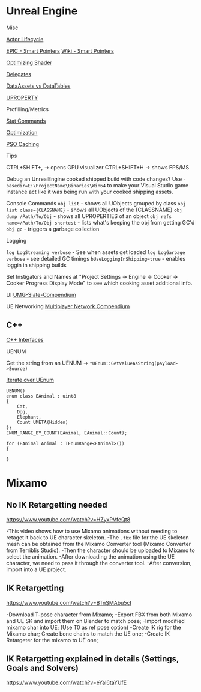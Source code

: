 # Unreal Engine

Misc

[Actor Lifecycle](https://docs.unrealengine.com/5.3/en-US/unreal-engine-actor-lifecycle/)

[EPIC - Smart Pointers](https://docs.unrealengine.com/5.3/en-US/smart-pointers-in-unreal-engine/)
[Wiki - Smart Pointers](https://unrealcommunity.wiki/pointer-types-m33pysxg)

[Optimizing Shader](https://calvinatorrtech.art.blog/2023/12/20/optimizing-shaders-in-unreal-engine/)

[Delegates](https://benui.ca/unreal/delegates-advanced/)

[DataAssets vs DataTables](https://benui.ca/unreal/data-driven-design/)

[UPROPERTY](https://benui.ca/unreal/uproperty/)

Profilling/Metrics

[Stat Commands](https://www.tomlooman.com/unreal-engine-profiling-stat-commands/)

[Optimization](https://www.tomlooman.com/unrealengine-optimization-talk/)

[PSO Caching](https://www.tomlooman.com/psocaching-unreal-engine/)

Tips   

CTRL+SHIFT+, -> opens GPU visualizer
CTRL+SHIFT+H -> shows FPS/MS

Debug an UnrealEngine cooked shipped build with code changes?
Use `-basedir=E:\ProjectName\Binaries\Win64` to make your Visual Studio game instance act like it was being run with your cooked shipping assets.

Console Commands
`obj list` - shows all UObjects grouped by class
`obj list class={CLASSNAME}` - shows all UObjects of the {CLASSNAME}
`obj dump /Path/To/Obj` - shows all UPROPERTIES of an object
`obj refs name=/Path/To/Obj shortest` - lists what's keeping the obj from getting GC'd
`obj gc` - triggers a garbage collection

Logging

`log LogStreaming verbose` - See when assets get loaded
`log LogGarbage verbose` - see detailed GC timings
`bUseLoggingInShipping=true` - enables loggin in shipping builds
 
 Set Instigators and Names at "Project Settings -> Engine -> Cooker -> Cooker Progress Display Mode"
 to see which cooking asset additional info.

UI
[UMG-Slate-Compendium](https://github.com/YawLighthouse/UMG-Slate-Compendium)   

UE Networking
[Multiplayer Network Compendium](https://cedric-neukirchen.net/docs/category/multiplayer-network-compendium)

## C++

[C++ Interfaces](https://www.stevestreeting.com/2020/11/02/ue4-c-interfaces-hints-n-tips/)

UENUM

Get the string from an UENUM -> `*UEnum::GetValueAsString(payload->Source)`

[Iterate over UEnum](https://benui.ca/unreal/iterate-over-enum-tenumrange/)

```
UENUM()
enum class EAnimal : uint8
{
	Cat,
	Dog,
	Elephant,
	Count UMETA(Hidden)
};
ENUM_RANGE_BY_COUNT(EAnimal, EAnimal::Count);

for (EAnimal Animal : TEnumRange<EAnimal>())
{

}
```

# Mixamo

## No IK Retargetting needed

https://www.youtube.com/watch?v=HZyxPVfeQt8

-This video shows how to use Mixamo animations without needing to retaget it back to UE character skeleton.
-The `.fbx` file for the UE skeleton mesh can be obtained from the Mixamo Converter tool (Mixamo Converter from Terriblis Studio).
-Then the character should be uploaded to Mixamo to select the animation.
-After downloading the animation using the UE character, we need to pass it through the converter tool.
-After conversion, import into a UE project.



## IK Retargetting

https://www.youtube.com/watch?v=BTnSMAbu5cI

-Download T-pose character from Mixamo;
-Export FBX from both Mixamo and UE SK and import them on Blender to match pose;
-Import modified mixamo char into UE; (Use T0 as ref pose option)
-Create IK rig for the Mixamo char; Create bone chains to match the UE one;
-Create IK Retargeter for the mixamo to UE one;


## IK Retargetting explained in details (Settings, Goals and Solvers)

https://www.youtube.com/watch?v=eYal6taYUfE

